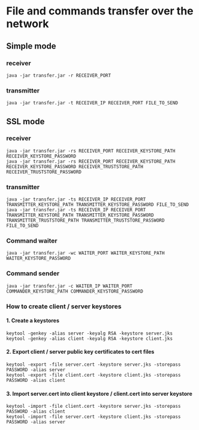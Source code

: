 # File and commands transfer over the network

## Simple mode
### receiver
```
java -jar transfer.jar -r RECEIVER_PORT
```
### transmitter
```
java -jar transfer.jar -t RECEIVER_IP RECEIVER_PORT FILE_TO_SEND
```

## SSL mode
### receiver
```
java -jar transfer.jar -rs RECEIVER_PORT RECEIVER_KEYSTORE_PATH RECEIVER_KEYSTORE_PASSWORD
java -jar transfer.jar -rs RECEIVER_PORT RECEIVER_KEYSTORE_PATH RECEIVER_KEYSTORE_PASSWORD RECEIVER_TRUSTSTORE_PATH RECEIVER_TRUSTSTORE_PASSWORD
```
### transmitter
```
java -jar transfer.jar -ts RECEIVER_IP RECEIVER_PORT TRANSMITTER_KEYSTORE_PATH TRANSMITTER_KEYSTORE_PASSWORD FILE_TO_SEND
java -jar transfer.jar -ts RECEIVER_IP RECEIVER_PORT TRANSMITTER_KEYSTORE_PATH TRANSMITTER_KEYSTORE_PASSWORD TRANSMITTER_TRUSTSTORE_PATH TRANSMITTER_TRUSTSTORE_PASSWORD FILE_TO_SEND
```

### Command waiter
```
java -jar transfer.jar -wc WAITER_PORT WAITER_KEYSTORE_PATH WAITER_KEYSTORE_PASSWORD
```

### Command sender
```
java -jar transfer.jar -c WAITER_IP WAITER_PORT COMMANDER_KEYSTORE_PATH COMMANDER_KEYSTORE_PASSWORD
```

### How to create client / server keystores

#### 1. Create a keystores
```
keytool -genkey -alias server -keyalg RSA -keystore server.jks
keytool -genkey -alias client -keyalg RSA -keystore client.jks
```
#### 2. Export client / server public key certificates to cert files
```
keytool -export -file server.cert -keystore server.jks -storepass PASSWORD -alias server
keytool -export -file client.cert -keystore client.jks -storepass PASSWORD -alias client
```
#### 3.  Import server.cert into client keystore / client.cert into server keystore 
```
keytool -import -file client.cert -keystore server.jks -storepass PASSWORD -alias client
keytool -import -file server.cert -keystore client.jks -storepass PASSWORD -alias server
```